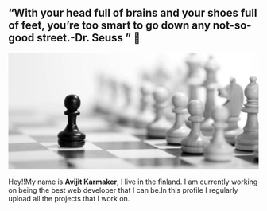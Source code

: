 ## “With your head full of brains and your shoes full of feet, you’re too smart to go down any not-so-good street.-Dr. Seuss ” 👋
<img src="images/ngu-1.jpg">

Hey!!My name is <b> Avijit Karmaker</b>, I live in the finland. I am currently working on being the best web developer that I can be.In this profile I regularly upload all the projects that I work on.  
